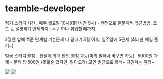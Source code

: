 # teamble-developer

정기 스터디 시간 : 매주 월요일 10시(대만시간 9시) - 랜덤으로 한문제씩 접근방법, 코드 등 설명하기
언제까지 : 누구 하나 취업할 때까지

2월엔 앞에 백준 단계별 기본문제 다 끝내기
3월 이후, 일주일에 5문제 (최대한 매일 풀기~)

벌금
스터디 불참 - 한달에 최대 한번 불참 가능(미리 말해서 바꾸면 가능) , 5000원
과제 - 문제 당 500원 (못풀순 있지만, 알아오기)
모인 벌금으로 회식~ 규원이는 깊티~


<img align='left' src="http://mazassumnida.wtf/api/v2/generate_badge?boj=ghddl1123">
<img align='left' src="http://mazassumnida.wtf/api/v2/generate_badge?boj=phj8221">
<!-- <img align='left' src="http://mazassumnida.wtf/api/v2/generate_badge?boj=doll3164">
<img align='left' src="http://mazassumnida.wtf/api/v2/generate_badge?boj=moon1309"> -->
